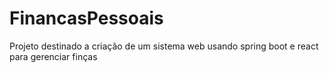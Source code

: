 # FinancasPessoais
Projeto destinado a criação de um sistema web usando spring boot e react para gerenciar finças
